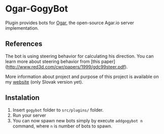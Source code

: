 # Ogar-GogyBot
Plugin provides bots for [Ogar](https://github.com/OgarProject/Ogar), the open-source Agar.io server implementation.

## References
The bot is using steering behavior for calculating his direction. You can learn more about steering behavior from [this paper]
(http://www.red3d.com/cwr/papers/1999/gdc99steer.pdf).

More information about project and purpose of this project is available on my [website](http://vodila.webdraft.info/diplomovka/) (only Slovak version yet).

## Instalation
1. Insert `gogybot` folder to `src/plugins/` folder.
2. Run your server
3. You can now spawn new bots simply by execute `addgogybot n` command, where `n` is number of bots to spawn.
